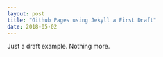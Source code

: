 ```yaml
---
layout: post
title: "Github Pages using Jekyll a First Draft"
date: 2018-05-02
---
```


Just a draft example. Nothing more.

